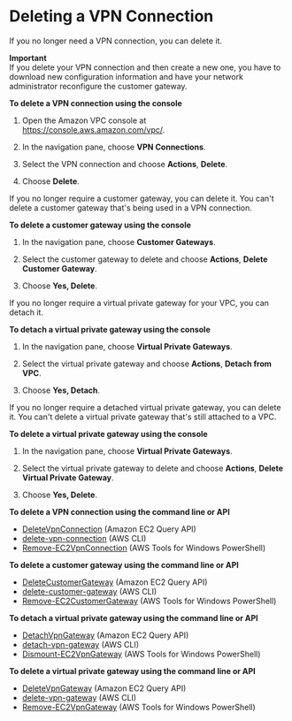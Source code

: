 # Deleting a VPN Connection<a name="delete-vpn"></a>

If you no longer need a VPN connection, you can delete it\.

**Important**  
If you delete your VPN connection and then create a new one, you have to download new configuration information and have your network administrator reconfigure the customer gateway\.

**To delete a VPN connection using the console**

1. Open the Amazon VPC console at [https://console\.aws\.amazon\.com/vpc/](https://console.aws.amazon.com/vpc/)\.

1. In the navigation pane, choose **VPN Connections**\.

1. Select the VPN connection and choose **Actions**, **Delete**\.

1. Choose **Delete**\.

If you no longer require a customer gateway, you can delete it\. You can't delete a customer gateway that's being used in a VPN connection\.

**To delete a customer gateway using the console**

1. In the navigation pane, choose **Customer Gateways**\.

1. Select the customer gateway to delete and choose **Actions**, **Delete Customer Gateway**\.

1. Choose **Yes, Delete**\.

If you no longer require a virtual private gateway for your VPC, you can detach it\.

**To detach a virtual private gateway using the console**

1. In the navigation pane, choose **Virtual Private Gateways**\.

1. Select the virtual private gateway and choose **Actions**, **Detach from VPC**\.

1. Choose **Yes, Detach**\.

If you no longer require a detached virtual private gateway, you can delete it\. You can't delete a virtual private gateway that's still attached to a VPC\.

**To delete a virtual private gateway using the console**

1. In the navigation pane, choose **Virtual Private Gateways**\.

1. Select the virtual private gateway to delete and choose **Actions**, **Delete Virtual Private Gateway**\.

1. Choose **Yes, Delete**\.

**To delete a VPN connection using the command line or API**
+ [DeleteVpnConnection](http://docs.aws.amazon.com/AWSEC2/latest/APIReference/ApiReference-query-DeleteVpnConnection.html) \(Amazon EC2 Query API\)
+ [delete\-vpn\-connection](http://docs.aws.amazon.com/cli/latest/reference/ec2/delete-vpn-connection.html) \(AWS CLI\)
+ [Remove\-EC2VpnConnection](http://docs.aws.amazon.com/powershell/latest/reference/items/Remove-EC2VpnConnection.html) \(AWS Tools for Windows PowerShell\)

**To delete a customer gateway using the command line or API**
+ [DeleteCustomerGateway](http://docs.aws.amazon.com/AWSEC2/latest/APIReference/ApiReference-query-DeleteCustomerGateway.html) \(Amazon EC2 Query API\)
+ [delete\-customer\-gateway](http://docs.aws.amazon.com/cli/latest/reference/ec2/delete-customer-gateway.html) \(AWS CLI\)
+ [Remove\-EC2CustomerGateway](http://docs.aws.amazon.com/powershell/latest/reference/items/Remove-EC2CustomerGateway.html) \(AWS Tools for Windows PowerShell\)

**To detach a virtual private gateway using the command line or API**
+ [DetachVpnGateway](http://docs.aws.amazon.com/AWSEC2/latest/APIReference/ApiReference-query-DetachVpnGateway.html) \(Amazon EC2 Query API\)
+ [detach\-vpn\-gateway](http://docs.aws.amazon.com/cli/latest/reference/ec2/detach-vpn-gateway.html) \(AWS CLI\)
+ [Dismount\-EC2VpnGateway](http://docs.aws.amazon.com/powershell/latest/reference/items/Dismount-EC2VpnGateway.html) \(AWS Tools for Windows PowerShell\)

**To delete a virtual private gateway using the command line or API**
+ [DeleteVpnGateway](http://docs.aws.amazon.com/AWSEC2/latest/APIReference/ApiReference-query-DeleteVpnGateway.html) \(Amazon EC2 Query API\)
+ [delete\-vpn\-gateway](http://docs.aws.amazon.com/cli/latest/reference/ec2/delete-vpn-gateway.html) \(AWS CLI\)
+ [Remove\-EC2VpnGateway](http://docs.aws.amazon.com/powershell/latest/reference/items/Remove-EC2VpnGateway.html) \(AWS Tools for Windows PowerShell\)